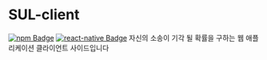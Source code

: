 # SUL-client
[![npm Badge](https://img.shields.io/badge/npm-6.14.6-orange)](https://img.shields.io/badge/npm-6.14.6-orange)
[![react-native Badge](https://img.shields.io/badge/react--native-0.63.1-orange)](https://reactnative.dev/versions)
자신의 소송이 기각 될 확률을 구하는 웹 애플리케이션 클라이언트 사이드입니다
